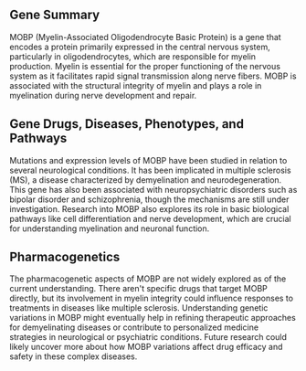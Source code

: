 ## Gene Summary
MOBP (Myelin-Associated Oligodendrocyte Basic Protein) is a gene that encodes a protein primarily expressed in the central nervous system, particularly in oligodendrocytes, which are responsible for myelin production. Myelin is essential for the proper functioning of the nervous system as it facilitates rapid signal transmission along nerve fibers. MOBP is associated with the structural integrity of myelin and plays a role in myelination during nerve development and repair.

## Gene Drugs, Diseases, Phenotypes, and Pathways
Mutations and expression levels of MOBP have been studied in relation to several neurological conditions. It has been implicated in multiple sclerosis (MS), a disease characterized by demyelination and neurodegeneration. This gene has also been associated with neuropsychiatric disorders such as bipolar disorder and schizophrenia, though the mechanisms are still under investigation. Research into MOBP also explores its role in basic biological pathways like cell differentiation and nerve development, which are crucial for understanding myelination and neuronal function. 

## Pharmacogenetics
The pharmacogenetic aspects of MOBP are not widely explored as of the current understanding. There aren't specific drugs that target MOBP directly, but its involvement in myelin integrity could influence responses to treatments in diseases like multiple sclerosis. Understanding genetic variations in MOBP might eventually help in refining therapeutic approaches for demyelinating diseases or contribute to personalized medicine strategies in neurological or psychiatric conditions. Future research could likely uncover more about how MOBP variations affect drug efficacy and safety in these complex diseases.